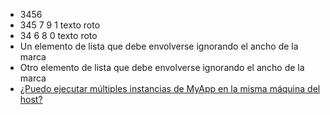 - 3456
- 345 7 9 1 texto roto
- 34 6 8 0 texto roto
- Un elemento de lista que debe envolverse ignorando el ancho de la marca
- Otro elemento de lista que debe envolverse ignorando el ancho de la marca
- [¿Puedo ejecutar múltiples instancias de MyApp en la misma máquina del
host?](#puedo-ejecutar-multiples-instancias-de-myapp-en-la-misma-maquina-de-host)
